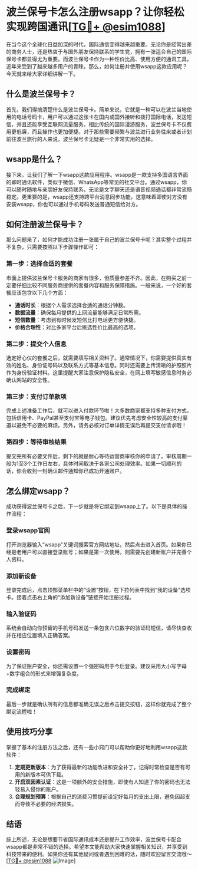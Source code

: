 # 波兰保号卡怎么注册wsapp？让你轻松实现跨国通讯[[TG💪+ @esim1088](https://t.me/s/esim1088)]

在当今这个全球化日益加深的时代，国际通信变得越来越重要。无论你是经常出差的商务人士，还是热衷于与国外朋友保持联系的学生党，拥有一张适合自己的国际保号卡都显得尤为重要。而波兰保号卡作为一种性价比高、使用方便的通讯工具，近年来受到了越来越多用户的青睐。那么，如何注册并使用wsapp这款应用呢？今天就来给大家详细讲解一下。

## 什么是波兰保号卡？

首先，我们得搞清楚什么是波兰保号卡。简单来说，它就是一种可以在波兰当地使用的电话号码卡，用户可以通过这张卡在国内或国外接听和拨打国际电话，发送短信，并且还能享受互联网流量服务。相比传统的国际漫游服务，波兰保号卡不仅费用更低廉，而且操作也更加便捷。对于那些需要频繁与波兰进行业务往来或者计划前往波兰旅行的人来说，波兰保号卡无疑是一个非常实用的选择。

## wsapp是什么？

接下来，让我们了解一下wsapp这款应用程序。wsapp是一款支持多国语言界面的即时通讯软件，类似于微信、WhatsApp等常见的社交平台。通过wsapp，你可以随时随地与亲朋好友保持联系，无论是文字聊天还是语音视频通话都非常流畅稳定。更重要的是，wsapp还支持跨平台消息同步功能，这意味着即使对方没有安装wsapp，你也可以通过手机号码发送普通短信给对方。

## 如何注册波兰保号卡？

那么问题来了，如何才能成功注册一张属于自己的波兰保号卡呢？其实整个过程并不复杂，只需要按照以下步骤操作即可：

### 第一步：选择合适的套餐

市面上提供波兰保号卡服务的商家有很多，但质量参差不齐。因此，在购买之前一定要仔细比较不同服务商提供的套餐内容和服务保障措施。一般来说，一个好的套餐应该包含以下几个方面：
- **通话时长**：根据个人需求选择合适的通话分钟数。
- **数据流量**：确保每月提供的上网流量能够满足日常所需。
- **短信数量**：考虑到有时候发短信比打电话更方便快捷。
- **价格合理性**：对比多家平台后挑选性价比最高的选项。

### 第二步：提交个人信息

选定好心仪的套餐之后，就需要填写相关资料了。通常情况下，你需要提供真实有效的姓名、身份证号码以及联系方式等基本信息。同时还需要上传清晰的护照照片作为身份验证材料。这里提醒大家注意保护隐私安全，在网上填写敏感信息时务必确认网站的安全性。

### 第三步：支付订单款项

完成上述准备工作后，就可以进入付款环节啦！大多数商家都支持多种支付方式，包括信用卡、PayPal甚至支付宝等电子钱包。建议优先考虑安全性较高的支付渠道以避免不必要的麻烦。另外，请务必核对订单详情无误后再提交支付请求哦！

### 第四步：等待审核结果

提交完所有必要文件后，剩下的就是耐心等待运营商审核你的申请了。审核周期一般为1至3个工作日左右，具体时间取决于各家公司处理效率。如果一切顺利的话，你会收到一封确认邮件通知你已成功开通账户。

## 怎么绑定wsapp？

成功获得波兰保号卡之后，下一步就是将它绑定到wsapp上了。以下是具体的操作流程：

### 登录wsapp官网

打开浏览器输入“wsapp”关键词搜索官方网站地址，然后点击进入首页。如果你已经是老用户可以直接登录账号；如果是第一次使用，则需要先创建新账户并完善个人资料。

### 添加新设备

登录完成后，点击顶部菜单栏中的“设置”按钮，在下拉列表中找到“我的设备”选项卡。接着点击右上角的“添加新设备”链接开始注册过程。

### 输入验证码

系统会自动向你预留的手机号码发送一条包含六位数字的验证码短信，请尽快查收并在相应位置填入正确答案。

### 设置密码

为了保证账户安全，你还需设置一个强密码用于今后登录。建议采用大小写字母+数字组合的形式来增强复杂度。

### 完成绑定

最后一步就是确认所有的信息都准确无误之后点击提交按钮，这样你就完成了整个绑定流程啦！

## 使用技巧分享

掌握了基本的注册方法之后，还有一些小窍门可以帮助你更好地利用wsapp这款软件：

1. **定期更新版本**：为了获得最新的功能改进和安全补丁，记得时常检查是否有可用的新版本可供下载。
2. **开启双因素认证**：这是一项额外的安全措施，即使有人知道了你的密码也无法轻易入侵你的账户。
3. **合理规划预算**：根据自己的消费习惯提前设定好每月的支出上限，避免因超支而导致不必要的经济损失。

## 结语

综上所述，无论是想要节省国际通讯成本还是提升工作效率，波兰保号卡配合wsapp都是非常不错的选择。希望本文能帮助大家快速掌握相关知识，并享受到科技带来的便利。如果你还有其他疑问或者遇到困难的话，随时欢迎留言交流哦～ [[TG💪+ @esim1088](https://t.me/s/esim1088) ![Image](https://i.postimg.cc/4NQfJmqS/Snipaste-2025-05-13-00-14-12.png)]